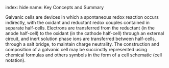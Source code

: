 index: hide
name: Key Concepts and Summary

Galvanic cells are devices in which a spontaneous redox reaction occurs indirectly, with the oxidant and reductant redox couples contained in separate half-cells. Electrons are transferred from the reductant (in the anode half-cell) to the oxidant (in the cathode half-cell) through an external circuit, and inert solution phase ions are transferred between half-cells, through a salt bridge, to maintain charge neutrality. The construction and composition of a galvanic cell may be succinctly represented using chemical formulas and others symbols in the form of a cell schematic (cell notation).
